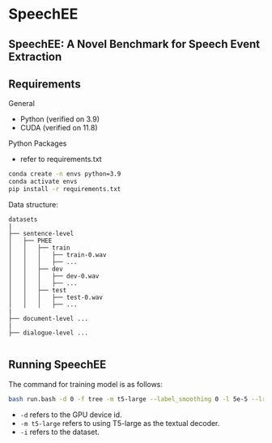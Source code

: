 # SpeechEE

## SpeechEE: A Novel Benchmark for Speech Event Extraction


## Requirements

General

- Python (verified on 3.9)
- CUDA (verified on 11.8)

Python Packages

- refer to requirements.txt

```bash
conda create -n envs python=3.9
conda activate envs
pip install -r requirements.txt
```




Data structure:
```
datasets
|
├── sentence-level
│   ├── PHEE
│   │   ├── train
│   │   │   ├── train-0.wav
│   │   │   ├── ...
│   │   ├── dev
│   │   │   ├── dev-0.wav
│   │   │   ├── ...
│   │   ├── test
│   │   │   ├── test-0.wav
│   │   │   ├── ...
|
├── document-level ...
|
├── dialogue-level ...


```


## Running SpeechEE

The command for training model is as follows:

```bash
bash run.bash -d 0 -f tree -m t5-large --label_smoothing 0 -l 5e-5 --lr_scheduler linear --warmup_steps 2000 -b 16 -i PHEE
```

- `-d` refers to the GPU device id.
- `-m t5-large` refers to using T5-large as the textual decoder.
- `-i` refers to the dataset.
